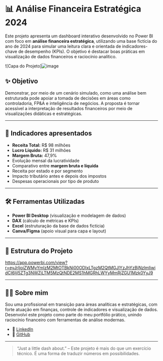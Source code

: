 # 📊 Análise Financeira Estratégica 2024

Este projeto apresenta um dashboard interativo desenvolvido no Power BI com foco em **análise financeira estratégica**, utilizando uma base fictícia do ano de 2024 para simular uma leitura clara e orientada de indicadores-chave de desempenho (KPIs). O objetivo é destacar boas práticas em visualização de dados financeiros e raciocínio analítico.

![Capa do Projeto]![image](https://github.com/user-attachments/assets/20efc378-32ea-4391-88c2-1aba6edcb15c)


## ✨ Objetivo

Demonstrar, por meio de um cenário simulado, como uma análise bem estruturada pode apoiar a tomada de decisões em áreas como controladoria, FP&A e inteligência de negócios. A proposta é tornar acessível a interpretação de resultados financeiros por meio de visualizações didáticas e estratégicas.

---

## 📌 Indicadores apresentados

- **Receita Total:** R$ 98 milhões  
- **Lucro Líquido:** R$ 31 milhões  
- **Margem Bruta:** 47,9%  
- Evolução mensal da lucratividade  
- Comparativo entre **margem bruta e líquida**  
- Receita por estado e por segmento  
- Impacto tributário antes e depois dos impostos  
- Despesas operacionais por tipo de produto

---

## 🛠️ Ferramentas Utilizadas

- **Power BI Desktop** (visualização e modelagem de dados)  
- **DAX** (cálculo de métricas e KPIs)  
- **Excel** (estruturação da base de dados fictícia)  
- **Canva/Figma** (apoio visual para capa e layout)

---

## 📂 Estrutura do Projeto
https://app.powerbi.com/view?r=eyJrIjoiZWMyYmIzM2MtOTBkNi00ODIxLTgzM2QtMGJlYzJhYzBjNzlmIiwidCI6IjI5ZTg3NWZjLTM5MzQtNDE2MS1hMGRhLWYyMmRjZGU1Mzk0YyJ9

---

## 👩‍💻 Sobre mim

Sou uma profissional em transição para áreas analíticas e estratégicas, com forte atuação em finanças, controle de indicadores e visualização de dados. Desenvolvi este projeto como parte do meu portfólio prático, unindo raciocínio financeiro com ferramentas de análise modernas.

- 🔗 [LinkedIn](https://www.linkedin.com/in/andrea-jocelina-cea-/)  
- 🔗 [GitHub](https://github.com/AndreaSilva2025)

---

> “Just a little dash about.” – Este projeto é mais do que um exercício técnico. É uma forma de traduzir números em possibilidades.

